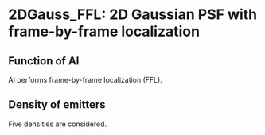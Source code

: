 # 2DGauss_FFL: 2D Gaussian PSF with frame-by-frame localization 

## Function of AI 
AI performs frame-by-frame localization (FFL). 

## Density of emitters
Five densities are considered. 


